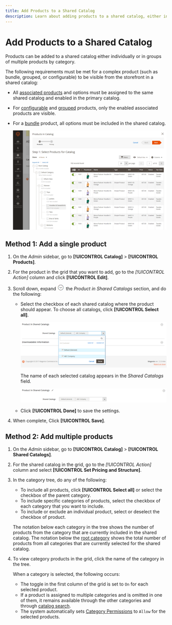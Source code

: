 ```yaml
---
title: Add Products to a Shared Catalog
description: Learn about adding products to a shared catalog, either individually or in groups by category.
---
```

# Add Products to a Shared Catalog

Products can be added to a shared catalog either individually or in groups of multiple products by category.

The following requirements must be met for a complex product (such as bundle, grouped, or configurable) to be visible from the storefront in a shared catalog:

- All [associated products](https://docs.magento.com/user-guide/catalog/product-configurations.html) and options must be assigned to the same shared catalog and enabled in the primary catalog.
- For [configurable](https://docs.magento.com/user-guide/catalog/product-create-configurable.html) and [grouped](https://docs.magento.com/user-guide/catalog/product-create-grouped.html) products, only the enabled associated products are visible.
- For a [bundle](https://docs.magento.com/user-guide/catalog/product-create-bundle.html) product, all options must be included in the shared catalog.

   ![Select Products for Catalog](./assets/shared-catalog-select-products-step-1.png)<!-- zoom -->

## Method 1: Add a single product

1. On the _Admin_ sidebar, go to **[!UICONTROL Catalog]** > **[!UICONTROL Products]**.

1. For the product in the grid that you want to add, go to the _[!UICONTROL Action]_ column and click **[!UICONTROL Edit]**.

1. Scroll down, expand ![Expansion selector](../assets/icon-display-expand.png) the _Product in Shared Catalogs_ section, and do the following:

   - Select the checkbox of each shared catalog where the product should appear. To choose all catalogs, click **[!UICONTROL Select all]**.

      ![Product in Shared Catalogs](./assets/shared-catalog-assign-from-product.png)<!-- zoom -->

      The name of each selected catalog appears in the _Shared Catalogs_ field.

      ![Shared catalogs assigned](./assets/shared-catalog-assigned.png)<!-- zoom -->

   - Click **[!UICONTROL Done]** to save the settings.

1. When complete, Click **[!UICONTROL Save]**.

## Method 2: Add multiple products

1. On the _Admin_ sidebar, go to **[!UICONTROL Catalog]** > **[!UICONTROL Shared Catalogs]**.

1. For the shared catalog in the grid, go to the _[!UICONTROL Action]_ column and select **[!UICONTROL Set Pricing and Structure]**.

1. In the category tree, do any of the following:

   - To include all products, click **[!UICONTROL Select all]** or select the checkbox of the parent category.
   - To include specific categories of products, select the checkbox of each category that you want to include.
   - To include or exclude an individual product, select or deselect the checkbox of product.

   The notation below each category in the tree shows the number of products from the category that are currently included in the shared catalog. The notation below the [root category](https://docs.magento.com/user-guide/catalog/category-root.html) shows the total number of products from all categories that are currently selected for the shared catalog.

1. To view category products in the grid, click the name of the category in the tree.

   When a category is selected, the following occurs:

   - The toggle in the first column of the grid is set to `On` for each selected product.
   - If a product is assigned to multiple categories and is omitted in one of them, it remains available through the other categories and through [catalog search](https://docs.magento.com/user-guide/catalog/search.html).
   - The system automatically sets [Category Permissions](https://docs.magento.com/user-guide/catalog/category-permissions.html) to `Allow` for the selected products.
